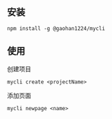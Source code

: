 ## 安装

```
npm install -g @gaohan1224/mycli
```

## 使用

创建项目
```
mycli create <projectName>
```

添加页面
```
mycli newpage <name>
```